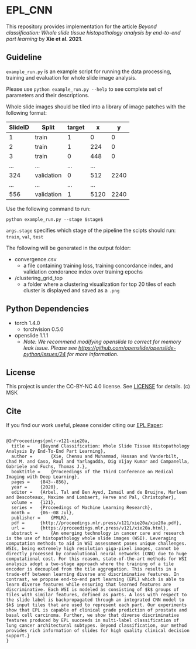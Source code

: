 # EPL_CNN
This repository provides implementation for the article *Beyond classification: Whole slide tissue histopathology analysis by end-to-end part learning* by **Xie et al. 2021**.

## Guideline
`example_run.py` is an example script for running the data processing, training and evaluation for whole slide image analysis. 

Please use `python example_run.py --help` to see complete set of parameters and their descriptions.

Whole slide images should be tiled into a library of image patches with the following format:

SlideID | Split | target | x | y 
------------ | ------------- | -------------| -------------| ------------- 
1 | train | 1 | 0 | 0 
2 | train | 1 | 224| 0 
3 | train | 0 | 448 | 0
... | ... | ... | ... 
324 | validation | 0 | 512 | 2240
... | ... | ... | ... 
556 | validation | 1 | 5120 | 2240 

Use the following command to run:

`python example_run.py --stage $stage$`

`args.stage` specifies which stage of the pipeline the scipts should run: `train`, `val`, `test`

The following will be generated in the output folder:
* convergence.csv
  * a file containing training loss, training concordance index, and validation condorance index over training epochs
* /clustering_grid_top
  * a folder where a clustering visualization for top 20 tiles of each cluster is displayed and saved as a `.png` 

## Python Dependencies
* torch 1.4.0
  * torchvision 0.5.0
* openslide 1.1.1
  * *Note: We recommend modifying openslide to correct for memory leak issue. Please see https://github.com/openslide/openslide-python/issues/24 for more information.*

## License
This project is under the CC-BY-NC 4.0 license. See [LICENSE](LICENSE.md) for details. (c) MSK

## Cite
If you find our work useful, please consider citing our [EPL Paper](http://proceedings.mlr.press/v121/xie20a/xie20a.pdf):
```

@InProceedings{pmlr-v121-xie20a,
  title = 	 {Beyond Classification: Whole Slide Tissue Histopathology Analysis By End-To-End Part Learning},
  author =       {Xie, Chensu and Muhammad, Hassan and Vanderbilt, Chad M. and Caso, Raul and Yarlagadda, Dig Vijay Kumar and Campanella, Gabriele and Fuchs, Thomas J.},
  booktitle = 	 {Proceedings of the Third Conference on Medical Imaging with Deep Learning},
  pages = 	 {843--856},
  year = 	 {2020},
  editor = 	 {Arbel, Tal and Ben Ayed, Ismail and de Bruijne, Marleen and Descoteaux, Maxime and Lombaert, Herve and Pal, Christopher},
  volume = 	 {121},
  series = 	 {Proceedings of Machine Learning Research},
  month = 	 {06--08 Jul},
  publisher =    {PMLR},
  pdf = 	 {http://proceedings.mlr.press/v121/xie20a/xie20a.pdf},
  url = 	 {https://proceedings.mlr.press/v121/xie20a.html},
  abstract = 	 {An emerging technology in cancer care and research is the use of histopathology whole slide images (WSI). Leveraging computation methods to aid in WSI assessment poses unique challenges. WSIs, being extremely high resolution giga-pixel images, cannot be directly processed by convolutional neural networks (CNN) due to huge computational cost. For this reason, state-of-the-art methods for WSI analysis adopt a two-stage approach where the training of a tile encoder is decoupled from the tile aggregation. This results in a trade-off between learning diverse and discriminative features. In contrast, we propose end-to-end part learning (EPL) which is able to learn diverse features while ensuring that learned features are discriminative. Each WSI is modeled as consisting of $k$ groups of tiles with similar features, defined as parts. A loss with respect to the slide label is backpropagated through an integrated CNN model to $k$ input tiles that are used to represent each part. Our experiments show that EPL is capable of clinical grade prediction of prostate and basal cell carcinoma. Further, we show that diverse discriminative features produced by EPL succeeds in multi-label classification of lung cancer architectural subtypes. Beyond classification, our method provides rich information of slides for high quality clinical decision support.}
}

```
